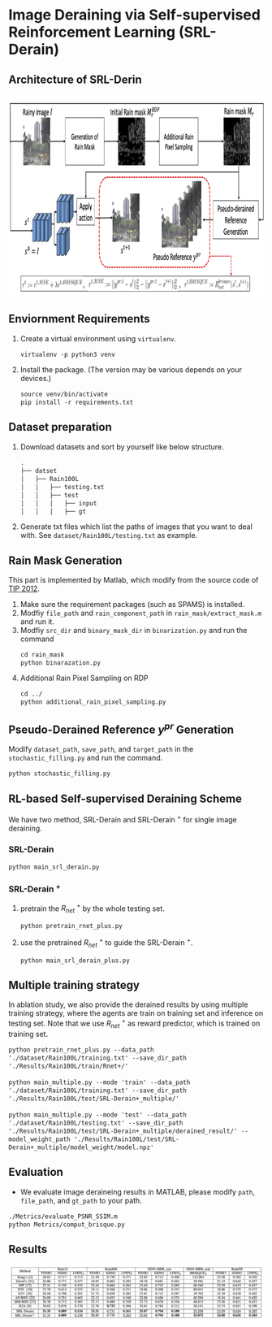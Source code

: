 # Image Deraining via Self-supervised Reinforcement Learning (SRL-Derain)

## Architecture of SRL-Derin
<img src="./Figure/SRL-Derain_arch.png" width = "800" height = "400" div align=center />


## Enviornment Requirements
1. Create a virtual environment using `virtualenv`.
    ```
    virtualenv -p python3 venv
    ```
2. Install the package. (The version may be various depends on your devices.)
    ```
    source venv/bin/activate
    pip install -r requirements.txt
    ```

## Dataset preparation
1. Download datasets and sort by yourself like below structure. 
    ```
    .
    ├── datset                  
    │   ├── Rain100L                    
    │   │   ├── testing.txt
    │   │   ├── test
    │   │   │   ├── input
    │   │   │   ├── gt
    ```
2. Generate txt files which list the paths of images that you want to deal with. See `dataset/Rain100L/testing.txt` as example.

## Rain Mask Generation
This part is implemented by Matlab, which modify from the source code of [TIP 2012](https://ieeexplore.ieee.org/document/6099619).
1. Make sure the requirement packages (such as SPAMS) is installed.  
2. Modfiy `file_path` and `rain_component_path` in `rain_mask/extract_mask.m` and run it.  
3. Modfiy `src_dir` and `binary_mask_dir` in `binarization.py` and run the command
    ```
    cd rain_mask
    python binarazation.py
    ```
4. Additional Rain Pixel Sampling on RDP
    ```
    cd ../
    python additional_rain_pixel_sampling.py
    ```

## Pseudo-Derained Reference $y^{pr}$ Generation
Modify `dataset_path`, `save_path`, and `target_path` in the `stochastic_filling.py` and run the command.
```
python stochastic_filling.py
```
## RL-based Self-supervised Deraining Scheme
We have two method, SRL-Derain and SRL-Derain $^+$ for single image deraining.
### SRL-Derain
```
python main_srl_derain.py
```

### SRL-Derain $^+$
1. pretrain the $R_{net}$ $^+$ by the whole testing set.
    ```
    python pretrain_rnet_plus.py
    ```
2. use the pretrained $R_{net}$ $^+$ to guide the SRL-Derain $^+$.
    ```
    python main_srl_derain_plus.py
    ```

## Multiple training strategy
In ablation study, we also provide the derained results by using multiple training strategy, where the agents are train on training set and inference on testing set.
Note that we use $R_{net}$ $^+$ as reward predictor, which is trained on training set.
```
python pretrain_rnet_plus.py --data_path './dataset/Rain100L/training.txt' --save_dir_path './Results/Rain100L/train/Rnet+/'

python main_multiple.py --mode 'train' --data_path './dataset/Rain100L/training.txt' --save_dir_path './Results/Rain100L/test/SRL-Derain+_multiple/'
 
python main_multiple.py --mode 'test' --data_path './dataset/Rain100L/testing.txt' --save_dir_path './Results/Rain100L/test/SRL-Derain+_multiple/derained_result/' --model_weight_path './Results/Rain100L/test/SRL-Derain+_multiple/model_weight/model.npz' 

```

## Evaluation

* We evaluate image deraineing results in MATLAB, please modify `path`, `file_path`, and `gt_path` to your path.

```
./Metrics/evaluate_PSNR_SSIM.m
python Metrics/comput_brisque.py
```

## Results
<img src="./Figure/result.png" div align=center />